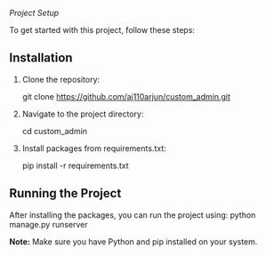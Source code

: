 *Project Setup*

To get started with this project, follow these steps:

## Installation
1. Clone the repository:
   
    git clone https://github.com/aj110arjun/custom_admin.git
   
2. Navigate to the project directory:
   
    cd custom_admin

3. Install packages from requirements.txt:

    pip install -r requirements.txt

## Running the Project
After installing the packages, you can run the project using:
    python manage.py runserver

**Note:** Make sure you have Python and pip installed on your system.
